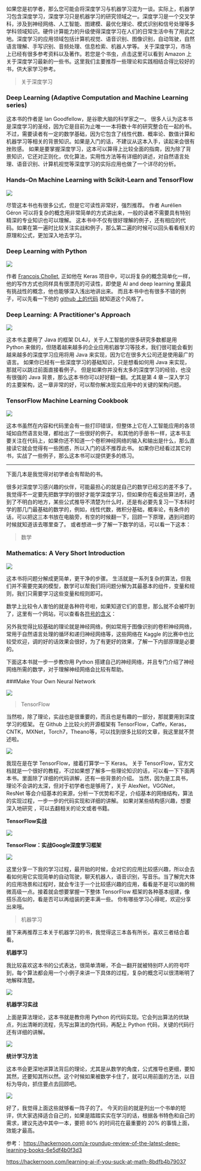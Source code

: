 
如果您是初学者，那么您可能会将深度学习与机器学习混为一谈。实际上，机器学习包含深度学习，深度学习只是机器学习的研究领域之一。深度学习是一个交叉学科，涉及到神经网络、人工智能、图建模、最优化理论、模式识别和信号处理等多学科领域知识。硬件计算能力的升级使得深度学习在人们的日常生活中有了用武之地。深度学习的应用领域包括计算机视觉、语音识别、图像识别，自动驾驶，自然语言理解、手写识别、音频处理、信息检索、机器人学等。
关于深度学习，市场上已经有很多参考资料以及著作。若您是个书虫，点击这里可以看到 Amazon 上关于深度学习最新的一些书。这里我们主要推荐一些理论和实践相结合得比较好的书，供大家学习参考。

>关于深度学习

### Deep Learning (Adaptive Computation and Machine Learning series)


这本书的作者是 Ian Goodfellow，是谷歌大脑的科学家之一。
很多人认为这本书是深度学习的圣经，因为它是目前为止唯一一本将数十年的研究整合在一起的书。
不过，需要读者有一定的数学基础，因为它包含了线性代数、概率论、数值计算和机器学习等相关的背景知识。如果是入门的话，不建议从这本入手，读起来会很有挫败感。
如果是要掌握深度学习，这本可以算得上比较全面的指南，因为除了背景知识，它还对正则化，优化算法，实用性方法等有详细的讲述，对自然语言处理、语音识别、计算机视觉等深度学习的实际应用也做了一个详尽的分析。




### Hands-On Machine Learning with Scikit-Learn and TensorFlow

![](http://upload-images.jianshu.io/upload_images/1667471-3d25ffb47f7b0bc9.png?imageMogr2/auto-orient/strip%7CimageView2/2/w/1240)

尽管这本书也有很多公式，但是它可读性非常好，强烈推荐。
作者 Aurélien Géron 可以将复杂的概念用非常简单的方式讲出来，一般的读者不需要具有特别精深的专业知识也可以理解。
这本书中不仅有很好理解的例子，还有相应的代码。如果在第一遍时比较关注实战和例子，那么第二遍的时候可以回头看看相关的原理和公式，更加深入地去学习。




### Deep Learning with Python

![](http://upload-images.jianshu.io/upload_images/1667471-f09077f26dc892c5.png?imageMogr2/auto-orient/strip%7CimageView2/2/w/1240)

作者  [Francois Chollet](https://github.com/fchollet),
正如他在 Keras 项目中，可以将复杂的概念简单化一样，他的写作方式也同样具有很漂亮的可读性，即使是 AI and deep learning 里最具有挑战性的概念，他也能够深入浅出地讲出来。
而且本书中也有很多不错的例子，可以先看一下他的 [github 上的代码](https://github.com/fchollet/keras/tree/master/examples) 就知道这个风格了。



### Deep Learning: A Practitioner's Approach

![](http://upload-images.jianshu.io/upload_images/1667471-757e792491d9105c.png?imageMogr2/auto-orient/strip%7CimageView2/2/w/1240)

这本书主要用了 Java 的框架 DL4J，关于人工智能的很多研究多数都是用 Python 来做的，但随着越来越多的企业应用机器学习等技术，我们很可能会看到越来越多的深度学习应用将用 Java 来实现，因为它在很多大公司还是使用最广的语言。
如果你已经有一些深度学习的基础知识，只是想看如何用 Java 来实现，那就可以跳过前面直接看例子。
但是如果你并没有太多的深度学习的经验，也没有很强的 Java 背景，那么这本书你可以好好翻一翻。尤其是第 4 章－深入学习的主要架构，这一章非常的好，可以帮你解决现实应用中的关键的架构问题。



### TensorFlow Machine Learning Cookbook

![](http://upload-images.jianshu.io/upload_images/1667471-9e186f0ac9ce6c33.png?imageMogr2/auto-orient/strip%7CimageView2/2/w/1240)

这本书虽然在内容和代码里会有一些打印错误，但整体上它在人工智能应用的各领域如自然语言处理，都给出了一些很好的例子。
和其他的手册书一样，这本书主要关注在代码上，如果你还不知道一个卷积神经网络的输入和输出是什么，那么直接读它就会觉得有一些困惑，所以入门的话不推荐此书。
如果你已经看过其它的书，实战了一些例子，那么这本书可以提供更多的练习。


---

下面几本是我觉得对初学者会有帮助的书。

很多对深度学习感兴趣的伙伴，可能最担心的就是自己的数学已经忘的差不多了。我觉得不一定要先把数学学的很好才能学深度学习，但如果你在看这些算法时，遇到了不明白的地方，某些公式推导不清楚为什么时，还是有必要先复习一下本科时学的那几门最基础的数学的，例如，线性代数，微积分基础，概率论，有条件的话，可以把这三本书放在电脑旁，有空的时候翻一下，回顾一下原理，遇到问题的时候就知道该去哪里查了。
或者想进一步了解一下数学的话，可以看一下这本：

>数学

### Mathematics: A Very Short Introduction

![](http://upload-images.jianshu.io/upload_images/1667471-3a867ba4b3314ab9.png?imageMogr2/auto-orient/strip%7CimageView2/2/w/1240)

这本书将问题分解成更简单，更干净的步骤。
生活就是一系列复杂的算法，但我们并不需要完美的模型，数学可以帮我们将问题分解为其最基本的组件，变量和规则，我们只需要学习这些变量和规则即可。

数学上比较令人害怕的就是各种符号啦，如果知道它们的意思，那么就不会被吓到了，这里有一个网站，可以查看各[符号的含义](http://www.rapidtables.com/math/symbols/Basic_Math_Symbols.htm)：


另外我觉得比较基础的理论就是神经网络，例如常用于图像识别的卷积神经网络，常用于自然语言处理的循环和递归神经网络等，这些网络在 Kaggle 的比赛中也比较受欢迎，调的好的话效果会很好，为了有更好的效果，了解一下内部原理是必要的。

下面这本书就一步一步教你用 Python 搭建自己的神经网络，并且专门介绍了神经网络所需的数学，对于理解神经网络会比较有帮助。

###Make Your Own Neural Network

![](http://upload-images.jianshu.io/upload_images/1667471-bace0fcdd94077e3.png?imageMogr2/auto-orient/strip%7CimageView2/2/w/1240)



>TensorFlow

当然啦，除了理论，实战也是很重要的，而且也是有趣的一部分，那就要用到深度学习的框架。
在 Github 上比较火的开源框架有 TensorFlow，Caffe，Keras，CNTK，MXNet，Torch7，Theano等，可以找到很多比较的文章，我这里就不赘述啦。

![](http://upload-images.jianshu.io/upload_images/1667471-c78e89cb8c635289.png?imageMogr2/auto-orient/strip%7CimageView2/2/w/1240)

我现在是在学 TensorFlow，接着打算学一下 Keras。
关于 TensorFlow，官方文档就是一个很好的教程，不过如果想了解多一些理论知识的话，可以看一下下面两本书。里面除了详细的代码讲解，还有一些背景的介绍。
当然，因为是工具书，理论不会讲的太深，但对于初学者也是够用了，关于 AlexNet，VGGNet，ResNet 等会介绍基本的来源，分析一下优势和不足，介绍基本的网络结构，算法的实现过程，一步一步的代码实现和详细的讲解。
如果对某些结构感兴趣，想要深入地研究 ，可以去翻相关的论文或者书籍。

**TensorFlow实战**

![](http://upload-images.jianshu.io/upload_images/1667471-07a7d003561dca68.png?imageMogr2/auto-orient/strip%7CimageView2/2/w/1240)

**TensorFlow：实战Google深度学习框架**

![](http://upload-images.jianshu.io/upload_images/1667471-bb733828cb098aa3.png?imageMogr2/auto-orient/strip%7CimageView2/2/w/1240)

这里分享一下我的学习过程，最开始的时候，会对它的应用比较感兴趣，所以会去看如何用它实现简单的自动驾驶，聊天机器人，语音识别，写音乐。当了解完大体的应用场景和过程时，就会专注于一个比较感兴趣的应用，看看是不是可以做的稍微高级一点。接着就会想要掌握一下整体 TensorFlow 框架的各种基本组建，像搭乐高似的，看是否可以再组装的更丰满一些。
你有哪些学习心得呢，欢迎分享出来哦。

>机器学习

接下来再推荐三本关于机器学习的书，我觉得这三本各有所长，喜欢三者结合着看。

**机器学习** 

我比较喜欢这本书的公式表达，很简单清晰，不会一翻开就被特别吓人的符号吓到，每个算法都会用一个小例子来讲一下具体的过程，复杂的概念可以很清晰明了地解释清楚。

![](http://upload-images.jianshu.io/upload_images/1667471-09612cfc7f186e57.png?imageMogr2/auto-orient/strip%7CimageView2/2/w/1240)


**机器学习实战**

上面是算法理论，这本书就是教你用 Python 的代码实现。它会列出算法的优缺点，列出清晰的流程，先写出算法的伪代码，再配上 Python 代码，关键的代码行还有详细的讲解。

![](http://upload-images.jianshu.io/upload_images/1667471-eb4fb014f4e40023.png?imageMogr2/auto-orient/strip%7CimageView2/2/w/1240)

**统计学习方法**

这本书会更深地讲算法背后的理论，尤其是从数学的角度，公式推导也更细，要知其然，还要知其所以然。这个时候如果被数学卡住了，就可以用前面的方法，以目标为导向，抓住要点去回顾吧。

![](http://upload-images.jianshu.io/upload_images/1667471-aa43a63df9f09a75.png?imageMogr2/auto-orient/strip%7CimageView2/2/w/1240)

好了，我觉得上面这些就够看一阵子的了。
今天的目的就是列出一个书单的短评，供大家选择适合自己的，如果是踏踏实实在学习的话，根据各书特色和自己的需求，建议先选中其中一本，要把 80% 的时间花在最重要的 20% 的事情上面，效能才最高。




参考：
https://hackernoon.com/a-roundup-review-of-the-latest-deep-learning-books-6e5df4b0f3d3

https://hackernoon.com/learning-ai-if-you-suck-at-math-8bdfb4b79037
